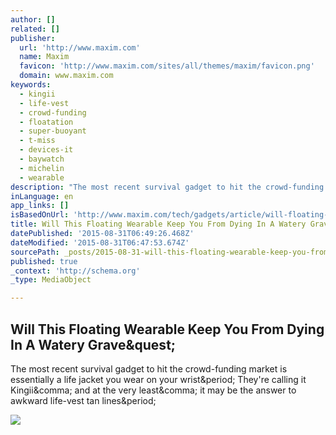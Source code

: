 ```yaml
---
author: []
related: []
publisher:
  url: 'http://www.maxim.com'
  name: Maxim
  favicon: 'http://www.maxim.com/sites/all/themes/maxim/favicon.png'
  domain: www.maxim.com
keywords:
  - kingii
  - life-vest
  - crowd-funding
  - floatation
  - super-buoyant
  - t-miss
  - devices-it
  - baywatch
  - michelin
  - wearable
description: "The most recent survival gadget to hit the crowd-funding market is essentially a life jacket you wear on your wrist. They're calling it Kingii, and at the very least, it may be the answer to awkward life-vest tan lines."
inLanguage: en
app_links: []
isBasedOnUrl: 'http://www.maxim.com/tech/gadgets/article/will-floating-wearable-keep-you-dying-watery-grave'
title: Will This Floating Wearable Keep You From Dying In A Watery Grave?
datePublished: '2015-08-31T06:49:26.468Z'
dateModified: '2015-08-31T06:47:53.674Z'
sourcePath: _posts/2015-08-31-will-this-floating-wearable-keep-you-from-dying-in-a-watery.md
published: true
_context: 'http://schema.org'
_type: MediaObject

---
```

<article style=""><h1>Will This Floating Wearable Keep You From Dying In A Watery Grave&amp;quest;</h1><p>The most recent survival gadget to hit the crowd-funding market is essentially a life jacket you wear on your wrist&amp;period; They're calling it Kingii&amp;comma; and at the very least&amp;comma; it may be the answer to awkward life-vest tan lines&amp;period;</p><img src="http://www.maxim.com/sites/default/files/styles/custom_crop/public/editor/2015/07/np070715_kingiiwristflotation_channel.jpg?itok=UdbqMHAf" /></article>